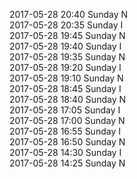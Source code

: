 2017-05-28 20:40 Sunday  N  
2017-05-28 20:35 Sunday  I  
2017-05-28 19:45 Sunday  N  
2017-05-28 19:40 Sunday  I  
2017-05-28 19:35 Sunday  N  
2017-05-28 19:20 Sunday  I  
2017-05-28 19:10 Sunday  N  
2017-05-28 18:45 Sunday  I  
2017-05-28 18:40 Sunday  N  
2017-05-28 17:05 Sunday  I  
2017-05-28 17:00 Sunday  N  
2017-05-28 16:55 Sunday  I  
2017-05-28 16:50 Sunday  N  
2017-05-28 14:30 Sunday  I  
2017-05-28 14:25 Sunday  N  
